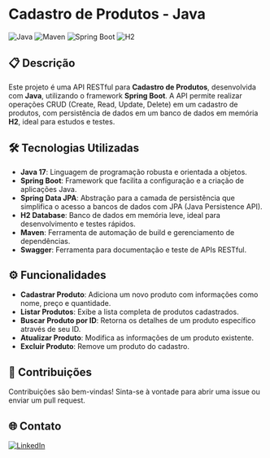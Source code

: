 # Cadastro de Produtos - Java

![Java](https://img.shields.io/badge/Java-ED8B00?style=for-the-badge&logo=java&logoColor=white)
![Maven](https://img.shields.io/badge/Maven-C71A36?style=for-the-badge&logo=apachemaven&logoColor=white)
![Spring Boot](https://img.shields.io/badge/Spring%20Boot-6DB33F?style=for-the-badge&logo=spring&logoColor=white)
![H2](https://img.shields.io/badge/H2-004089?style=for-the-badge&logo=h2&logoColor=white)

## 📋 Descrição

Este projeto é uma API RESTful para **Cadastro de Produtos**, desenvolvida com **Java**, utilizando o framework **Spring Boot**. A API permite realizar operações CRUD (Create, Read, Update, Delete) em um cadastro de produtos, com persistência de dados em um banco de dados em memória **H2**, ideal para estudos e testes.

## 🛠️ Tecnologias Utilizadas

- **Java 17**: Linguagem de programação robusta e orientada a objetos.
- **Spring Boot**: Framework que facilita a configuração e a criação de aplicações Java.
- **Spring Data JPA**: Abstração para a camada de persistência que simplifica o acesso a bancos de dados com JPA (Java Persistence API).
- **H2 Database**: Banco de dados em memória leve, ideal para desenvolvimento e testes rápidos.
- **Maven**: Ferramenta de automação de build e gerenciamento de dependências.
- **Swagger**: Ferramenta para documentação e teste de APIs RESTful.

## ⚙️ Funcionalidades

- **Cadastrar Produto**: Adiciona um novo produto com informações como nome, preço e quantidade.
- **Listar Produtos**: Exibe a lista completa de produtos cadastrados.
- **Buscar Produto por ID**: Retorna os detalhes de um produto específico através de seu ID.
- **Atualizar Produto**: Modifica as informações de um produto existente.
- **Excluir Produto**: Remove um produto do cadastro.

## 🤝 Contribuições
Contribuições são bem-vindas! Sinta-se à vontade para abrir uma issue ou enviar um pull request.

## 🌐 Contato

[![LinkedIn](https://img.shields.io/badge/LinkedIn-ricciDeveloper-blue?style=for-the-badge&logo=linkedin)](https://www.linkedin.com/in/joaoriccideveloper/)
